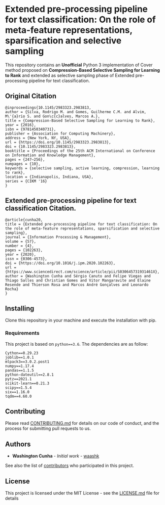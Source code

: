 
# Extended pre-processing pipeline for text classification: On the role of meta-feature representations, sparsification and selective sampling

This repository contains an **Unofficial** Python 3 implementation of Cover method proposed on **Compression-Based Selective Sampling for Learning to Rank** and extended as selective sampling phase of Extended pre-processing pipeline for text classification.

## Original Citation

```
@inproceedings{10.1145/2983323.2983813,
author = {Silva, Rodrigo M. and Gomes, Guilherme C.M. and Alvim, M\'{a}rio S. and Gon\c{c}alves, Marcos A.},
title = {Compression-Based Selective Sampling for Learning to Rank},
year = {2016},
isbn = {9781450340731},
publisher = {Association for Computing Machinery},
address = {New York, NY, USA},
url = {https://doi.org/10.1145/2983323.2983813},
doi = {10.1145/2983323.2983813},
booktitle = {Proceedings of the 25th ACM International on Conference on Information and Knowledge Management},
pages = {247–256},
numpages = {10},
keywords = {selective sampling, active learning, compression, learning to rank},
location = {Indianapolis, Indiana, USA},
series = {CIKM '16}
}
```
## Extended pre-processing pipeline for text classification Citation.

```
@article{cunha20,
title = {Extended pre-processing pipeline for text classification: On the role of meta-feature representations, sparsification and selective sampling},
journal = {Information Processing & Management},
volume = {57},
number = {4},
pages = {102263},
year = {2020},
issn = {0306-4573},
doi = {https://doi.org/10.1016/j.ipm.2020.102263},
url = {https://www.sciencedirect.com/science/article/pii/S030645731931461X},
author = {Washington Cunha and Sérgio Canuto and Felipe Viegas and Thiago Salles and Christian Gomes and Vitor Mangaravite and Elaine Resende and Thierson Rosa and Marcos André Gonçalves and Leonardo Rocha}
}
``` 

## Installing

Clone this repository in your machine and execute the installation with pip.

### Requirements

This project is based on ```python==3.6```. The dependencies are as follow:
```
Cython==0.29.23
joblib==1.0.1
mlpack3==3.0.2.post1
numpy==1.17.4
pandas==1.1.5
python-dateutil==2.8.1
pytz==2021.1
scikit-learn==0.21.3
scipy==1.5.4
six==1.16.0
tqdm==4.60.0
```

## Contributing

Please read [CONTRIBUTING.md](CONTRIBUTING.md) for details on our code of conduct, and the process for submitting pull requests to us.


## Authors

* **Washington Cunha** - *Initial work* - [waashk](https://gitlab.com/waashk)

See also the list of [contributors](https://gitlab.com/waashk/pipeline/contributors) who participated in this project.

## License

This project is licensed under the MIT License - see the [LICENSE.md](LICENSE.md) file for details

